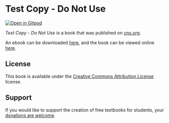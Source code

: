 # Test Copy - Do Not Use

[![Open in Gitpod](https://gitpod.io/button/open-in-gitpod.svg)](https://gitpod.io/from-referrer/)

_Test Copy - Do Not Use_ is a book that was published on [cnx.org](https://cnx.org/).

An ebook can be downloaded [here](https://github.com/cnx-user-books/cnxbook-test-copy-do-not-use/releases/latest), and the book can be viewed online [here](https://github.com/cnx-user-books/cnxbook-test-copy-do-not-use/releases/latest).

## License
This book is available under the [Creative Commons Attribution License](./LICENSE) license.

## Support
If you would like to support the creation of free textbooks for students, your [donations are welcome](https://riceconnect.rice.edu/donation/support-openstax-banner).
